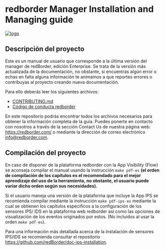 # redborder Manager Installation and Managing guide

[![logo](https://redborder.com/media/download/553)](https://redborder.com/trial)

## Descripción del proyecto

Este es un manual de usuario que corresponde a la última versión del manager de redBorder, edición Enterprise. Se trata de la versión más actualizada de la documentación, no obstante, si encuentras algún error o echas en falta alguna información te animamos a que reportes errores o contribuyas al proyecto creando nueva documentación.

Para ello deberás leer los siguientes archivos:

+ [CONTRIBUTING.md](CONTRIBUTING.md)
+ [Código de conducta redborder](codigo_conducta.md)

En este repositorio podrás encontrar todos los archivos necesarios para obtener la información completa de la guía. Puedes ponerte en contacto con nosotros a través de la sección Contact Us de nuestra página web: https://redborder.com/ o mediante la dirección de correo electrónico info@redborder.com.

## Compilación del proyecto

En caso de disponer de la plataforma redborder con la App Visibility (Flow) se aconseja compilar el manual usando la instrucción `make pdf-es` **(el orden de compilación de los capítulos es el recomendado para el mejor aprendizaje del uso de la herramienta, no obstante, el usuario puede variar dicho orden según sus necesidades).** 

Si el usuario maneja una versión de la plataforma que incluye la App IPS se recomienda compilar mediante la instrucción `make pdf-ips-es` mediante la cual se obtienen los capítulos específicos a la configuración de los sensores IPS/ IDS en la plataforma web redborder así como las opciones de visualización de los eventos originados por estos. (No incluidos al usar la orden `make pdf-es`).


Para una información más detallada acerca de la instalación de sensores IPS/IDS se recomienda consultar el repositorio https://github.com/redBorder/doc-ips-installation.
